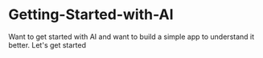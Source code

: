 # Getting-Started-with-AI
Want to get started with AI and want to build a simple app to understand it better.
Let's get started
